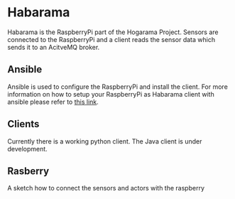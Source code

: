 # Habarama
Habarama is the RaspberryPi part of the Hogarama Project.
Sensors are connected to the RaspberryPi and a client reads the sensor data which sends it to an AcitveMQ broker.

## Ansible
Ansible is used to configure the RaspberryPi and install the client.
For more information on how to setup your RaspberryPi as Habarama client with ansible please refer to [this link](https://github.com/Gepardec/Hogarama/wiki/Habarama-Setup-Guide).

## Clients
Currently there is a working python client.
The Java client is under development.

## Rasberry
A sketch how to connect the sensors and actors with the raspberry
